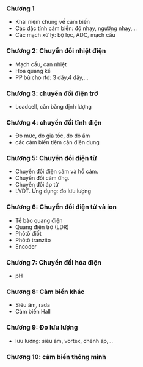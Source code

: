 ### Chương 1
- Khái niệm chung về cảm biến
- Các dặc tính cảm biến: độ nhạy, ngưỡng nhạy,...
- Các mạch xử lý: bộ lọc, ADC, mạch cầu
### Chương 2: Chuyển đổi nhiệt điện
- Mạch cầu, can nhiệt
- Hỏa quang kế
- PP bù cho rtd: 3 dây,4 dây,...
### Chương 3: chuyển đổi điện trở
- Loadcell, cân băng định lượng
### Chương 4: chuyển đổi tĩnh điện
- Đo mức, đo gia tốc, đo độ ẩm
- các cảm biến tiệm cận điện dung 
### Chương 5: Chuyển đổi điện từ
- Chuyển đổi điện cảm và hỗ cảm.
- Chuyển đổi cảm ứng.
- Chuyển đổi áp từ
- LVDT. Ứng dụng: đo lưu lượng
### Chương 6: Chuyển đổi điện tử và ion
- Tế bào quang điện
- Quang điện trở (LDR)
- Phôtô điốt
- Phôtô tranzito
- Encoder
### Chương 7: Chuyển đổi hóa điện
- pH
### Chương 8: Cảm biến khác
- Siêu âm, rada
- Cảm biến Hall
### Chương 9: Đo lưu lượng
- lưu lượng: siêu âm, vortex, chênh áp,...
### Chương 10: cảm biến thông minh

